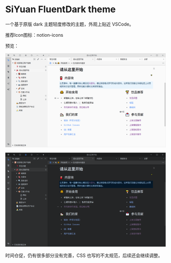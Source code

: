 # SiYuan FluentDark theme

一个基于原版 dark 主题轻度修改的主题，外观上贴近 VSCode。

推荐Icon图标：notion-icons

预览：

![light](screenshot-light.png)

![dark](screenshot-dark.png)

时间仓促，仍有很多部分没有完善，CSS 也写的不太规范，后续还会继续调整。
